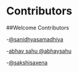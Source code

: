 # Contributors
##Welcome Contributors

-[@sanidhyasamadhiya](https://gitlab.com/sanidhya2000)

-[abhay sahu @abhaysahu](https://gitlab.com/sahua545)

-[@sakshisaxena](https://gitlab.com/sakshi.saxena120)